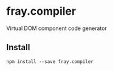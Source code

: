 fray.compiler
=============

Virtual DOM component code generator

Install
-------

    npm install --save fray.compiler

